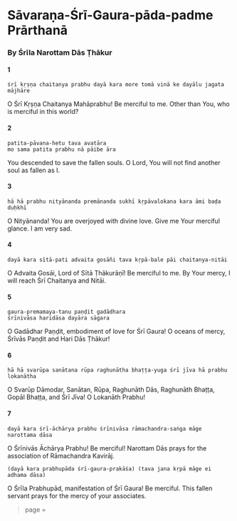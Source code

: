 # Sāvaraṇa-Śrī-Gaura-pāda-padme Prārthanā

### By Śrīla Narottam Dās Ṭhākur

#### 1

    śrī kṛṣṇa chaitanya prabhu dayā kara more tomā vinā ke dayālu jagata mājhāre

O Śrī Kṛṣṇa Chaitanya Mahāprabhu! Be merciful to me. Other than You, who is merciful in this world?

#### 2

    patita-pāvana-hetu tava avatāra
    mo sama patita prabhu nā pāibe āra

You descended to save the fallen souls. O Lord, You will not
find another soul as fallen as I.

#### 3

    hā hā prabhu nityānanda premānanda sukhī kṛpāvalokana kara āmi baḍa duḥkhī

O Nityānanda! You are overjoyed with divine love. Give me Your merciful glance. I am very sad.

#### 4

    dayā kara sītā-pati advaita gosāñi tava kṛpā-bale pāi chaitanya-nitāi

O Advaita Gosāi, Lord of Sītā Ṭhākurāṇī! Be merciful to me. By Your mercy, I will reach Śrī Chaitanya and Nitāi.

#### 5

    gaura-premamaya-tanu paṇḍit gadādhara
    śrīnivāsa haridāsa dayāra sāgara

O Gadādhar Paṇḍit, embodiment of love for Śrī Gaura! O oceans of mercy, Śrīvās Paṇḍit and Hari Dās Ṭhākur!

#### 6

    hā hā svarūpa sanātana rūpa raghunātha bhaṭṭa-yuga śrī jīva hā prabhu lokanātha

O Svarūp Dāmodar, Sanātan, Rūpa, Raghunāth Dās, Raghunāth Bhaṭṭa, Gopāl Bhaṭṭa, and Śrī Jīva! O Lokanāth Prabhu!

#### 7

    dayā kara śrī-āchārya prabhu śrīnivāsa rāmachandra-saṅga māge narottama dāsa

O Śrīnivās Āchārya Prabhu! Be merciful! Narottam Dās prays for the association of Rāmachandra Kavirāj.

    (dayā kara prabhupāda śrī-gaura-prakāśa) (tava jana kṛpā māge ei adhama dāsa)

O Śrīla Prabhupād, manifestation of Śrī Gaura! Be merciful. This fallen servant prays for the mercy of your associates.


> page = 

